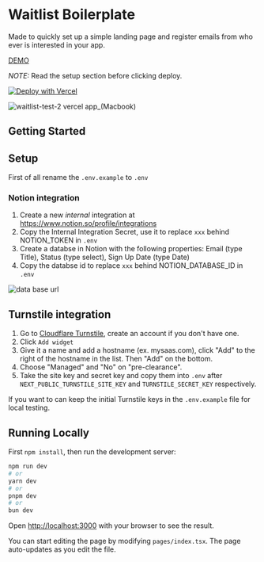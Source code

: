 # Waitlist Boilerplate

Made to quickly set up a simple landing page and register emails from who ever is interested in your app.

[DEMO](https://waitlist-demo.vercel.app/)

_NOTE:_ Read the setup section before clicking deploy.

[![Deploy with Vercel](https://vercel.com/button)](https://vercel.com/new/clone?repository-url=https%3A%2F%2Fgithub.com%2Fflatoy%2Fwaitlist-boiler&env=NOTION_TOKEN,NOTION_DATABASE_ID,NEXT_PUBLIC_TURNSTILE_SITE_KEY,TURNSTILE_SECRET_KEY&envDescription=API%20keys%20needed%20for%20the%20the%20Notion%20integration%20and%20the%20Turnstile%20Captha.&envLink=https%3A%2F%2Fgithub.com%2Fflatoy%2Fwaitlist-boiler%3Ftab%3Dreadme-ov-file%23setup)

![waitlist-test-2 vercel app_(Macbook)](https://github.com/user-attachments/assets/daf7a157-677b-495a-9987-5a504066d78b)

## Getting Started

## Setup

First of all rename the `.env.example` to `.env`

### Notion integration

1. Create a new _internal_ integration at https://www.notion.so/profile/integrations
2. Copy the Internal Integration Secret, use it to replace `xxx` behind NOTION_TOKEN in `.env`
3. Create a databse in Notion with the following properties: Email (type Title), Status (type select), Sign Up Date (type Date)
4. Copy the databse id to replace `xxx` behind NOTION_DATABASE_ID in `.env`

![data base url](https://files.readme.io/64967fd-small-62e5027-notion_database_id.png)

## Turnstile integration

1. Go to [Cloudflare Turnstile](https://www.cloudflare.com/application-services/products/turnstile/), create an account if you don't have one.
2. Click `Add widget`
3. Give it a name and add a hostname (ex. mysaas.com), click "Add" to the right of the hostname in the list. Then "Add" on the bottom.
4. Choose "Managed" and "No" on "pre-clearance".
5. Take the site key and secret key and copy them into `.env` after `NEXT_PUBLIC_TURNSTILE_SITE_KEY` and `TURNSTILE_SECRET_KEY` respectively.

If you want to can keep the initial Turnstile keys in the `.env.example` file for local testing.

## Running Locally

First `npm install`, then run the development server:

```bash
npm run dev
# or
yarn dev
# or
pnpm dev
# or
bun dev
```

Open [http://localhost:3000](http://localhost:3000) with your browser to see the result.

You can start editing the page by modifying `pages/index.tsx`. The page auto-updates as you edit the file.
